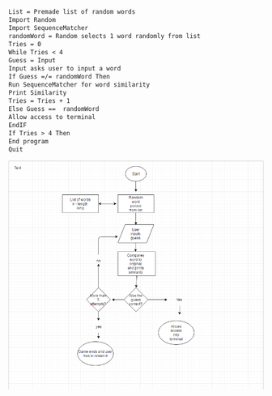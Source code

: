     List = Premade list of random words
    Import Random
    Import SequenceMatcher
    randomWord = Random selects 1 word randomly from list
    Tries = 0
    While Tries < 4
    Guess = Input
    Input asks user to input a word
    If Guess =/= randomWord Then
    Run SequenceMatcher for word similarity
    Print Similarity
    Tries = Tries + 1
    Else Guess ==  randomWord
    Allow access to terminal
    EndIF
    If Tries > 4 Then
    End program
    Quit

![alt-tag](https://raw.githubusercontent.com/StevenCowie/comp110-worksheets/master/Fallout%204%20mini%20game%20Flowchart.png)
